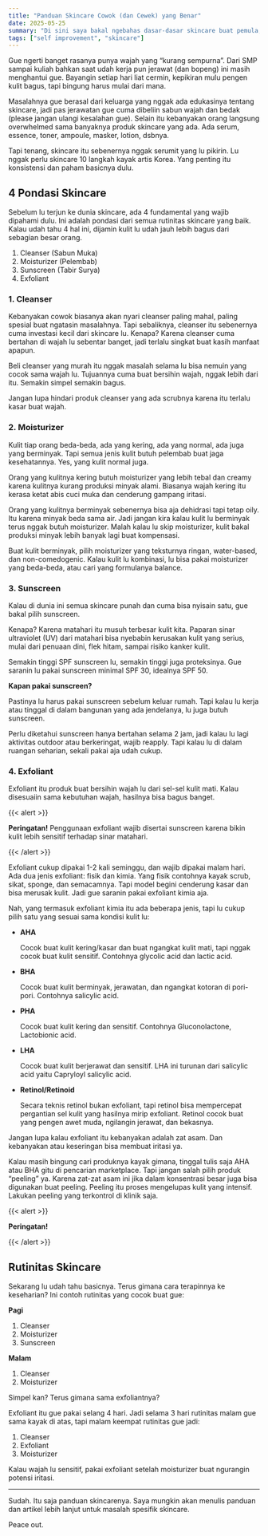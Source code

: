 ```yaml
---
title: "Panduan Skincare Cowok (dan Cewek) yang Benar"
date: 2025-05-25
summary: "Di sini saya bakal ngebahas dasar-dasar skincare buat pemula, terutama cowok tapi cewek juga bisa kok."
tags: ["self improvement", "skincare"]
---
```


Gue ngerti banget rasanya punya wajah yang “kurang sempurna”. Dari SMP sampai kuliah bahkan saat udah kerja pun jerawat (dan bopeng) ini masih menghantui gue. Bayangin setiap hari liat cermin, kepikiran mulu pengen kulit bagus, tapi bingung harus mulai dari mana.

Masalahnya gue berasal dari keluarga yang nggak ada edukasinya tentang skincare, jadi pas jerawatan gue cuma dibeliin sabun wajah dan bedak (please jangan ulangi kesalahan gue). Selain itu kebanyakan orang langsung overwhelmed sama banyaknya produk skincare yang ada. Ada serum, essence, toner, ampoule, masker, lotion, dsbnya.

Tapi tenang, skincare itu sebenernya nggak serumit yang lu pikirin. Lu nggak perlu skincare 10 langkah kayak artis Korea. Yang penting itu konsistensi dan paham basicnya dulu.

## 4 Pondasi Skincare

Sebelum lu terjun ke dunia skincare, ada 4 fundamental yang wajib dipahami dulu. Ini adalah pondasi dari semua rutinitas skincare yang baik. Kalau udah tahu 4 hal ini, dijamin kulit lu udah jauh lebih bagus dari sebagian besar orang.

1. Cleanser (Sabun Muka)
2. Moisturizer (Pelembab)
3. Sunscreen (Tabir Surya)
4. Exfoliant

### 1. Cleanser

Kebanyakan cowok biasanya akan nyari cleanser paling mahal, paling spesial buat ngatasin masalahnya. Tapi sebaliknya, cleanser itu sebenernya cuma investasi kecil dari skincare lu. Kenapa? Karena cleanser cuma bertahan di wajah lu sebentar banget, jadi terlalu singkat buat kasih manfaat apapun.

Beli cleanser yang murah itu nggak masalah selama lu bisa nemuin yang cocok sama wajah lu. Tujuannya cuma buat bersihin wajah, nggak lebih dari itu. Semakin simpel semakin bagus.

Jangan lupa hindari produk cleanser yang ada scrubnya karena itu terlalu kasar buat wajah.

### 2. Moisturizer

Kulit tiap orang beda-beda, ada yang kering, ada yang normal, ada juga yang berminyak. Tapi semua jenis kulit butuh pelembab buat jaga kesehatannya. Yes, yang kulit normal juga.

Orang yang kulitnya kering butuh moisturizer yang lebih tebal dan creamy karena kulitnya kurang produksi minyak alami. Biasanya wajah kering itu kerasa ketat abis cuci muka dan cenderung gampang iritasi.

Orang yang kulitnya berminyak sebenernya bisa aja dehidrasi tapi tetap oily. Itu karena minyak beda sama air. Jadi jangan kira kalau kulit lu berminyak terus nggak butuh moisturizer. Malah kalau lu skip moisturizer, kulit bakal produksi minyak lebih banyak lagi buat kompensasi.

Buat kulit berminyak, pilih moisturizer yang teksturnya ringan, water-based, dan non-comedogenic. Kalau kulit lu kombinasi, lu bisa pakai moisturizer yang beda-beda, atau cari yang formulanya balance.

### 3. Sunscreen

Kalau di dunia ini semua skincare punah dan cuma bisa nyisain satu, gue bakal pilih sunscreen.

Kenapa? Karena matahari itu musuh terbesar kulit kita. Paparan sinar ultraviolet (UV) dari matahari bisa nyebabin kerusakan kulit yang serius, mulai dari penuaan dini, flek hitam, sampai risiko kanker kulit.

Semakin tinggi SPF sunscreen lu, semakin tinggi juga proteksinya. Gue saranin lu pakai sunscreen minimal SPF 30, idealnya SPF 50.

**Kapan pakai sunscreen?**

Pastinya lu harus pakai sunscreen sebelum keluar rumah. Tapi kalau lu kerja atau tinggal di dalam bangunan yang ada jendelanya, lu juga butuh sunscreen.

Perlu diketahui sunscreen hanya bertahan selama 2 jam, jadi kalau lu lagi aktivitas outdoor atau berkeringat, wajib reapply. Tapi kalau lu di dalam ruangan seharian, sekali pakai aja udah cukup.

### 4. Exfoliant

Exfoliant itu produk buat bersihin wajah lu dari sel-sel kulit mati. Kalau disesuaiin sama kebutuhan wajah, hasilnya bisa bagus banget.

{{< alert >}}

**Peringatan!** Penggunaan exfoliant wajib disertai sunscreen karena bikin kulit lebih sensitif terhadap sinar matahari.

{{< /alert >}}

Exfoliant cukup dipakai 1-2 kali seminggu, dan wajib dipakai malam hari. Ada dua jenis exfoliant: fisik dan kimia. Yang fisik contohnya kayak scrub, sikat, sponge, dan semacamnya. Tapi model begini cenderung kasar dan bisa merusak kulit. Jadi gue saranin pakai exfoliant kimia aja.

Nah, yang termasuk exfoliant kimia itu ada beberapa jenis, tapi lu cukup pilih satu yang sesuai sama kondisi kulit lu:

- **AHA**
    
    Cocok buat kulit kering/kasar dan buat ngangkat kulit mati, tapi nggak cocok buat kulit sensitif. Contohnya glycolic acid dan lactic acid.
    
- **BHA**
    
    Cocok buat kulit berminyak, jerawatan, dan ngangkat kotoran di pori-pori. Contohnya salicylic acid.
    
- **PHA**
    
    Cocok buat kulit kering dan sensitif. Contohnya Gluconolactone, Lactobionic acid.
    
- **LHA**
    
    Cocok buat kulit berjerawat dan sensitif. LHA ini turunan dari salicylic acid yaitu Capryloyl salicylic acid.
    
- **Retinol/Retinoid**
    
    Secara teknis retinol bukan exfoliant, tapi retinol bisa mempercepat pergantian sel kulit yang hasilnya mirip exfoliant. Retinol cocok buat yang pengen awet muda, ngilangin jerawat, dan bekasnya.

Jangan lupa kalau exfoliant itu kebanyakan adalah zat asam. Dan kebanyakan atau keseringan bisa membuat iritasi ya.

Kalau masih bingung cari produknya kayak gimana, tinggal tulis saja AHA atau BHA gitu di pencarian marketplace. Tapi jangan salah pilih produk “peeling” ya. Karena zat-zat asam ini jika dalam konsentrasi besar juga bisa digunakan buat peeling. Peeling itu proses mengelupas kulit yang intensif. Lakukan peeling yang terkontrol di klinik saja.

{{< alert >}}

**Peringatan!** 

{{< /alert >}}

## Rutinitas Skincare

Sekarang lu udah tahu basicnya. Terus gimana cara terapinnya ke keseharian? Ini contoh rutinitas yang cocok buat gue:

**Pagi**

1. Cleanser
2. Moisturizer
3. Sunscreen

**Malam**

1. Cleanser
2. Moisturizer

Simpel kan? Terus gimana sama exfoliantnya?

Exfoliant itu gue pakai selang 4 hari. Jadi selama 3 hari rutinitas malam gue sama kayak di atas, tapi malam keempat rutinitas gue jadi:

1. Cleanser
2. Exfoliant
3. Moisturizer

Kalau wajah lu sensitif, pakai exfoliant setelah moisturizer buat ngurangin potensi iritasi.

---

Sudah. Itu saja panduan skincarenya. Saya mungkin akan menulis panduan dan artikel lebih lanjut untuk masalah spesifik skincare.

Peace out.